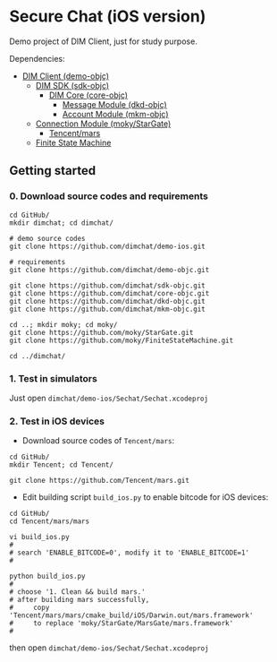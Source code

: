 # Secure Chat (iOS version)

Demo project of DIM Client, just for study purpose.

Dependencies:

- [DIM Client (demo-objc)](https://github.com/dimchat/demo-objc)
	- [DIM SDK (sdk-objc)](https://github.com/dimchat/sdk-objc)
		- [DIM Core (core-objc)](https://github.com/dimchat/core-objc)
			- [Message Module (dkd-objc)](https://github.com/dimchat/dkd-objc)
			- [Account Module (mkm-objc)](https://github.com/dimchat/mkm-objc)
	- [Connection Module (moky/StarGate)](https://github.com/moky/StarGate)
		- [Tencent/mars](https://github.com/Tencent/mars)
	- [Finite State Machine](https://github.com/moky/FiniteStateMachine)

## Getting started

### 0. Download source codes and requirements

```
cd GitHub/
mkdir dimchat; cd dimchat/

# demo source codes
git clone https://github.com/dimchat/demo-ios.git

# requirements
git clone https://github.com/dimchat/demo-objc.git

git clone https://github.com/dimchat/sdk-objc.git
git clone https://github.com/dimchat/core-objc.git
git clone https://github.com/dimchat/dkd-objc.git
git clone https://github.com/dimchat/mkm-objc.git

cd ..; mkdir moky; cd moky/
git clone https://github.com/moky/StarGate.git
git clone https://github.com/moky/FiniteStateMachine.git

cd ../dimchat/
```

### 1. Test in simulators

Just open `dimchat/demo-ios/Sechat/Sechat.xcodeproj`

### 2. Test in iOS devices

* Download source codes of `Tencent/mars`:

```
cd GitHub/
mkdir Tencent; cd Tencent/

git clone https://github.com/Tencent/mars.git
```

* Edit building script `build_ios.py` to enable bitcode for iOS devices:

```
cd GitHub/
cd Tencent/mars/mars

vi build_ios.py
#
# search 'ENABLE_BITCODE=0', modify it to 'ENABLE_BITCODE=1'
#

python build_ios.py
#
# choose '1. Clean && build mars.'
# after building mars successfully,
#     copy 'Tencent/mars/mars/cmake_build/iOS/Darwin.out/mars.framework'
#     to replace 'moky/StarGate/MarsGate/mars.framework'
#
```

then open `dimchat/demo-ios/Sechat/Sechat.xcodeproj`
